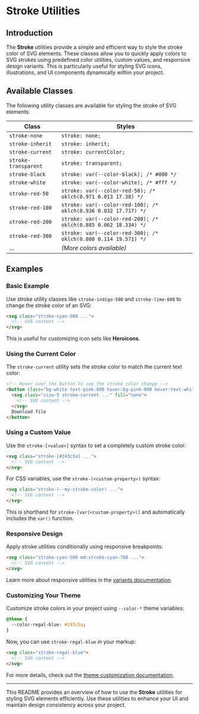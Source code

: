 # Stroke Utilities

## Introduction
The **Stroke** utilities provide a simple and efficient way to style the stroke color of SVG elements. These classes allow you to quickly apply colors to SVG strokes using predefined color utilities, custom values, and responsive design variants. This is particularly useful for styling SVG icons, illustrations, and UI components dynamically within your project.

## Available Classes
The following utility classes are available for styling the stroke of SVG elements:

| Class | Styles |
|--------|--------|
| `stroke-none` | `stroke: none;` |
| `stroke-inherit` | `stroke: inherit;` |
| `stroke-current` | `stroke: currentColor;` |
| `stroke-transparent` | `stroke: transparent;` |
| `stroke-black` | `stroke: var(--color-black); /* #000 */` |
| `stroke-white` | `stroke: var(--color-white); /* #fff */` |
| `stroke-red-50` | `stroke: var(--color-red-50); /* oklch(0.971 0.013 17.38) */` |
| `stroke-red-100` | `stroke: var(--color-red-100); /* oklch(0.936 0.032 17.717) */` |
| `stroke-red-200` | `stroke: var(--color-red-200); /* oklch(0.885 0.062 18.334) */` |
| `stroke-red-300` | `stroke: var(--color-red-300); /* oklch(0.808 0.114 19.571) */` |
| ... | *(More colors available)* |

## Examples

### Basic Example
Use stroke utility classes like `stroke-indigo-500` and `stroke-lime-600` to change the stroke color of an SVG:

```html
<svg class="stroke-cyan-500 ...">
  <!-- SVG content -->
</svg>
```
This is useful for customizing icon sets like **Heroicons**.

### Using the Current Color
The `stroke-current` utility sets the stroke color to match the current text color:

```html
<!-- Hover over the button to see the stroke color change -->
<button class="bg-white text-pink-600 hover:bg-pink-600 hover:text-white ...">
  <svg class="size-5 stroke-current ..." fill="none">
    <!-- SVG content -->
  </svg>
  Download file
</button>
```

### Using a Custom Value
Use the `stroke-[<value>]` syntax to set a completely custom stroke color:

```html
<svg class="stroke-[#243c5a] ...">
  <!-- SVG content -->
</svg>
```
For CSS variables, use the `stroke-(<custom-property>)` syntax:

```html
<svg class="stroke-(--my-stroke-color) ...">
  <!-- SVG content -->
</svg>
```
This is shorthand for `stroke-[var(<custom-property>)]` and automatically includes the `var()` function.

### Responsive Design
Apply stroke utilities conditionally using responsive breakpoints:

```html
<svg class="stroke-cyan-500 md:stroke-cyan-700 ...">
  <!-- SVG content -->
</svg>
```
Learn more about responsive utilities in the [variants documentation](#).

### Customizing Your Theme
Customize stroke colors in your project using `--color-*` theme variables:

```css
@theme {
  --color-regal-blue: #243c5a;
}
```
Now, you can use `stroke-regal-blue` in your markup:

```html
<svg class="stroke-regal-blue">
  <!-- SVG content -->
</svg>
```
For more details, check out the [theme customization documentation](#).

---
This README provides an overview of how to use the **Stroke** utilities for styling SVG elements efficiently. Use these utilities to enhance your UI and maintain design consistency across your project.

